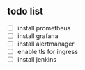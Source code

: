 ## todo list

- [ ] install prometheus
- [ ] install grafana
- [ ] install alertmanager
- [ ] enable tls for ingress
- [ ] install jenkins

